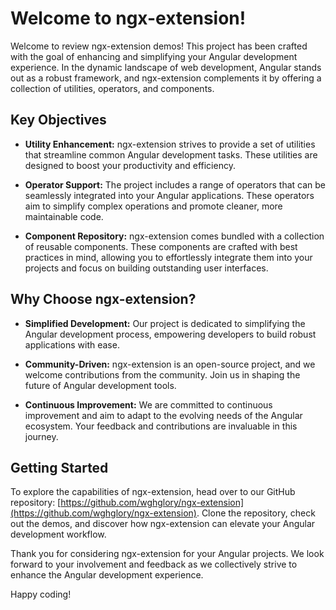# Welcome to ngx-extension!

Welcome to review ngx-extension demos! This project has been crafted with the goal of enhancing and simplifying your
Angular development experience. In the dynamic landscape of web development, Angular stands out as a robust framework,
and ngx-extension complements it by offering a collection of utilities, operators, and components.

## Key Objectives

- **Utility Enhancement:** ngx-extension strives to provide a set of utilities that streamline common Angular
  development tasks. These utilities are designed to boost your productivity and efficiency.

- **Operator Support:** The project includes a range of operators that can be seamlessly integrated into your Angular
  applications. These operators aim to simplify complex operations and promote cleaner, more maintainable code.

- **Component Repository:** ngx-extension comes bundled with a collection of reusable components. These components are
  crafted with best practices in mind, allowing you to effortlessly integrate them into your projects and focus on
  building outstanding user interfaces.

## Why Choose ngx-extension?

- **Simplified Development:** Our project is dedicated to simplifying the Angular development process, empowering
  developers to build robust applications with ease.

- **Community-Driven:** ngx-extension is an open-source project, and we welcome contributions from the community. Join
  us in shaping the future of Angular development tools.

- **Continuous Improvement:** We are committed to continuous improvement and aim to adapt to the evolving needs of the
  Angular ecosystem. Your feedback and contributions are invaluable in this journey.

## Getting Started

To explore the capabilities of ngx-extension, head over to our GitHub repository:
[https://github.com/wghglory/ngx-extension](https://github.com/wghglory/ngx-extension). Clone the repository, check out
the demos, and discover how ngx-extension can elevate your Angular development workflow.

Thank you for considering ngx-extension for your Angular projects. We look forward to your involvement and feedback as
we collectively strive to enhance the Angular development experience.

Happy coding!
